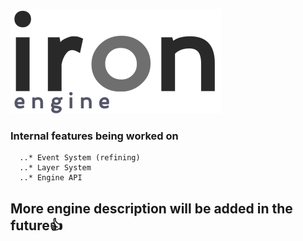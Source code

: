 ![Iron Engine Logo](https://github.com/weidelix/iron/blob/master/res/images/iron_logo.png)

### Internal features being worked on
      ..* Event System (refining)
      ..* Layer System 
      ..* Engine API

## More engine description will be added in the future👍
